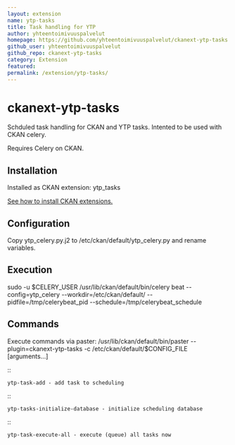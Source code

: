 ```yaml
---
layout: extension
name: ytp-tasks
title: Task handling for YTP
author: yhteentoimivuuspalvelut
homepage: https://github.com/yhteentoimivuuspalvelut/ckanext-ytp-tasks
github_user: yhteentoimivuuspalvelut
github_repo: ckanext-ytp-tasks
category: Extension
featured: 
permalink: /extension/ytp-tasks/
---
```



ckanext-ytp-tasks
=================

Schduled task handling for CKAN and YTP tasks. Intented to be used with CKAN celery.

Requires Celery on CKAN.

Installation
------------

Installed as CKAN extension: ytp_tasks

[See how to install CKAN extensions.](http://docs.ckan.org/en/latest/extensions/tutorial.html#installing-the-extension)


Configuration
-------------

Copy ytp_celery.py.j2 to /etc/ckan/default/ytp_celery.py and rename variables.


Execution
---------

sudo -u $CELERY_USER /usr/lib/ckan/default/bin/celery beat --config=ytp_celery --workdir=/etc/ckan/default/ --pidfile=/tmp/celerybeat_pid --schedule=/tmp/celerybeat_schedule


Commands
--------

Execute commands via paster:
/usr/lib/ckan/default/bin/paster --plugin=ckanext-ytp-tasks -c /etc/ckan/default/$CONFIG_FILE <command-name> [arguments...]

::

    ytp-task-add - add task to scheduling

::

    ytp-tasks-initialize-database - initialize scheduling database

::

    ytp-task-execute-all - execute (queue) all tasks now


